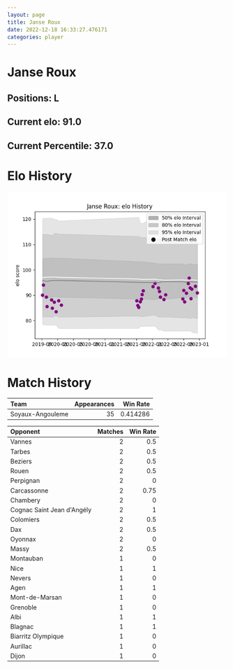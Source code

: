 ```yaml
---  
layout: page  
title: Janse Roux  
date: 2022-12-18 16:33:27.476171  
categories: player  
---
```

# Janse Roux

## Positions: L

## Current elo: 91.0

## Current Percentile: 37.0

# Elo History


![elo history](history_JanseRoux.png)
# Match History


| Team             |   Appearances |   Win Rate |
|:-----------------|--------------:|-----------:|
| Soyaux-Angouleme |            35 |   0.414286 |

| Opponent                   |   Matches |   Win Rate |
|:---------------------------|----------:|-----------:|
| Vannes                     |         2 |       0.5  |
| Tarbes                     |         2 |       0.5  |
| Beziers                    |         2 |       0.5  |
| Rouen                      |         2 |       0.5  |
| Perpignan                  |         2 |       0    |
| Carcassonne                |         2 |       0.75 |
| Chambery                   |         2 |       0    |
| Cognac Saint Jean d'Angély |         2 |       1    |
| Colomiers                  |         2 |       0.5  |
| Dax                        |         2 |       0.5  |
| Oyonnax                    |         2 |       0    |
| Massy                      |         2 |       0.5  |
| Montauban                  |         1 |       0    |
| Nice                       |         1 |       1    |
| Nevers                     |         1 |       0    |
| Agen                       |         1 |       1    |
| Mont-de-Marsan             |         1 |       0    |
| Grenoble                   |         1 |       0    |
| Albi                       |         1 |       1    |
| Blagnac                    |         1 |       1    |
| Biarritz Olympique         |         1 |       0    |
| Aurillac                   |         1 |       0    |
| Dijon                      |         1 |       0    |